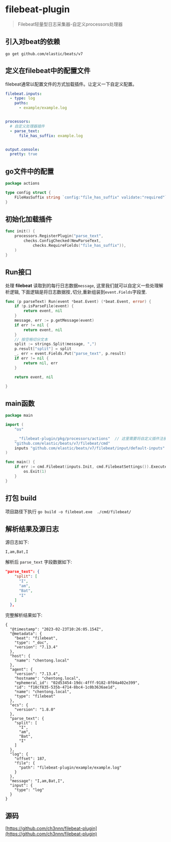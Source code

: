 # filebeat-plugin


> Filebeat轻量型日志采集器-自定义processors处理器


## 引入对beat的依赖
`go get github.com/elastic/beats/v7`

## 定义在filebeat中的配置文件
filebeat通常以配置文件的方式加载插件。让定义一下自定义配置。
```yaml
filebeat.inputs:
  - type: log
    paths:
      - example/example.log


processors:
  # 自定义处理器插件  
  - parse_text:
      file_has_suffix: example.log


output.console:
  pretty: true
```

## go文件中的配置
```go
package actions

type config struct {
	FileHasSuffix string `config:"file_has_suffix" validate:"required"`
}
```

## 初始化加载插件
```go
func init() {
	processors.RegisterPlugin("parse_text",
		checks.ConfigChecked(NewParseText,
			checks.RequireFields("file_has_suffix")),
	)
}
```
## Run接口
处理 **filebeat** 读取到的每行日志数据`message`, 这里我们就可以自定义一些处理解析逻辑, 下面逻辑是将日志数据按`,`切分,重新组装到`event.Fields`字段里.
```go
func (p parseText) Run(event *beat.Event) (*beat.Event, error) {
	if !p.isParseFile(event) {
		return event, nil
	}
	message, err := p.getMessage(event)
	if err != nil {
		return event, nil
	}
	// 按空格切分文本
	split := strings.Split(message, ",")
	p.result["split"] = split
	_, err = event.Fields.Put("parse_text", p.result)
	if err != nil {
		return nil, err
	}

	return event, nil

}
```
## main函数
```go
package main

import (
	"os"

	_ "filebeat-plugin/pkg/processors/actions"  // 这里需要将自定义插件注册
	"github.com/elastic/beats/v7/filebeat/cmd"
	inputs "github.com/elastic/beats/v7/filebeat/input/default-inputs"
)

func main() {
	if err := cmd.Filebeat(inputs.Init, cmd.FilebeatSettings()).Execute(); err != nil {
		os.Exit(1)
	}
}
```

## 打包 build
项目路径下执行 `go build -o filebeat.exe  ./cmd/filebeat/`

## 解析结果及源日志
源日志如下:
```text
I,am,Bat,I
```
解析后 `parse_text` 字段数据如下:
```json
"parse_text": {
    "split": [
      "I",
      "am",
      "Bat",
      "I"
    ]
  },
```
完整解析结果如下:
```text
{
  "@timestamp": "2023-02-23T10:26:05.154Z",
  "@metadata": {
    "beat": "filebeat",
    "type": "_doc",
    "version": "7.13.4"
  },
  "host": {
    "name": "chentong.local"
  },
  "agent": {
    "version": "7.13.4",
    "hostname": "chentong.local",
    "ephemeral_id": "02d53454-19dc-4fff-9182-8f04a402e399",
    "id": "f10cf835-535b-4714-8bc4-1c0b3636ae1d",
    "name": "chentong.local",
    "type": "filebeat"
  },
  "ecs": {
    "version": "1.8.0"
  },
  "parse_text": {
    "split": [
      "I",
      "am",
      "Bat",
      "I"
    ]
  },
  "log": {
    "offset": 187,
    "file": {
      "path": "filebeat-plugin/example/example.log"
    }
  },
  "message": "I,am,Bat,I",
  "input": {
    "type": "log"
  }
}

```



## 源码

[https://github.com/ch3nnn/filebeat-plugin](https://github.com/ch3nnn/filebeat-plugin)

